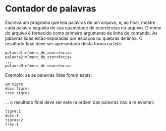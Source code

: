 # Contador de palavras

Escreva um programa que leia palavras de um arquivo, e, ao final, mostre cada palavra seguida de sua quantidade de ocorrências no arquivo.  O nome do arquivo é fornecido como primeiro argumento de linha de comando. As palavras lidas estão separadas por espaços ou quebras de linha. O resultado final deve ser apresentado desta forma na tela:

```
palavra1:número_de_ocorrências
palavra2:número_de_ocorrências
...
palavraN:número_de_ocorrências
```

Exemplo: se as palavras lidas forem estas:

```
um tigre
dois tigres
tres tigres
```

... o resultado final deve ser este (a ordem das palavras não é relevante):

```um:1
tigre:1
dois:1
tigres:2
tres:1
```